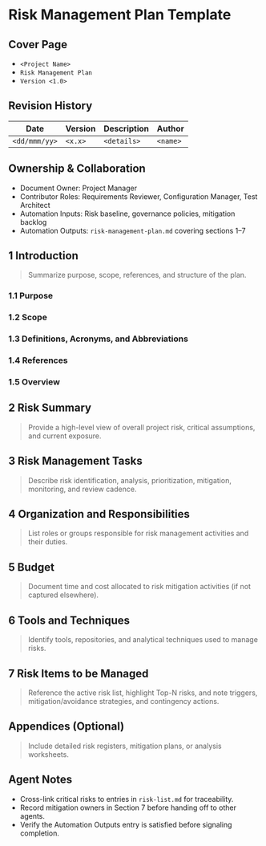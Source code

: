# Risk Management Plan Template

## Cover Page

- `<Project Name>`
- `Risk Management Plan`
- `Version <1.0>`

## Revision History

| Date | Version | Description | Author |
| --- | --- | --- | --- |
| `<dd/mmm/yy>` | `<x.x>` | `<details>` | `<name>` |

## Ownership & Collaboration

- Document Owner: Project Manager
- Contributor Roles: Requirements Reviewer, Configuration Manager, Test Architect
- Automation Inputs: Risk baseline, governance policies, mitigation backlog
- Automation Outputs: `risk-management-plan.md` covering sections 1–7

## 1 Introduction

> Summarize purpose, scope, references, and structure of the plan.

### 1.1 Purpose

### 1.2 Scope

### 1.3 Definitions, Acronyms, and Abbreviations

### 1.4 References

### 1.5 Overview

## 2 Risk Summary

> Provide a high-level view of overall project risk, critical assumptions, and current exposure.

## 3 Risk Management Tasks

> Describe risk identification, analysis, prioritization, mitigation, monitoring, and review cadence.

## 4 Organization and Responsibilities

> List roles or groups responsible for risk management activities and their duties.

## 5 Budget

> Document time and cost allocated to risk mitigation activities (if not captured elsewhere).

## 6 Tools and Techniques

> Identify tools, repositories, and analytical techniques used to manage risks.

## 7 Risk Items to be Managed

> Reference the active risk list, highlight Top-N risks, and note triggers, mitigation/avoidance strategies, and contingency actions.

## Appendices (Optional)

> Include detailed risk registers, mitigation plans, or analysis worksheets.

## Agent Notes

- Cross-link critical risks to entries in `risk-list.md` for traceability.
- Record mitigation owners in Section 7 before handing off to other agents.
- Verify the Automation Outputs entry is satisfied before signaling completion.
